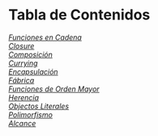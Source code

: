 # Tabla de Contenidos

*[Funciones en Cadena](fundamentos/funciones-en-cadena.md)*<br/>
*[Closure](fundamentos/closure.md)*<br/>
*[Composición](fundamentos/composición.md)*<br/>
*[Currying](fundamentos/currying.md)*<br/>
*[Encapsulación](fundamentos/encapsulación.md)*<br/>
*[Fábrica](fundamentos/fábrica.md)*<br/>
*[Funciones de Orden Mayor](fundamentos/funciones-de-orden-mayor.md)*<br/>
*[Herencia](fundamentos/herencia.md)*<br/>
*[Objectos Literales](fundamentos/objectos-literales.md)*<br/>
*[Polimorfismo](fundamentos/polimorfismo.md)*<br/>
*[Alcance](fundamentos/alcance.md)*
